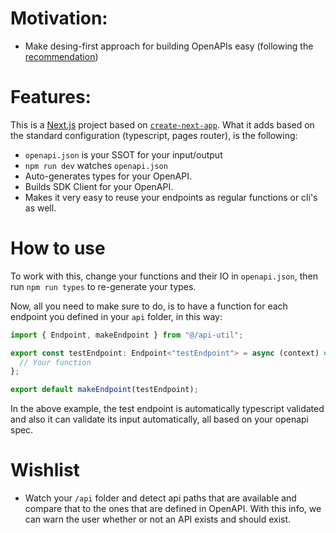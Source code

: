 # Motivation:

- Make desing-first approach for building OpenAPIs easy (following the [recommendation](https://learn.openapis.org/best-practices.html))

# Features:

This is a [Next.js](https://nextjs.org/) project based on [`create-next-app`](https://github.com/vercel/next.js/tree/canary/packages/create-next-app). What it adds based on the standard configuration (typescript, pages router), is the following:

- `openapi.json` is your SSOT for your input/output
- `npm run dev` watches `openapi.json`
- Auto-generates types for your OpenAPI.
- Builds SDK Client for your OpenAPI.
- Makes it very easy to reuse your endpoints as regular functions or cli's as well.

# How to use

To work with this, change your functions and their IO in `openapi.json`, then run `npm run types` to re-generate your types.

Now, all you need to make sure to do, is to have a function for each endpoint you defined in your `api` folder, in this way:

```ts
import { Endpoint, makeEndpoint } from "@/api-util";

export const testEndpoint: Endpoint<"testEndpoint"> = async (context) => {
  // Your function
};

export default makeEndpoint(testEndpoint);
```

In the above example, the test endpoint is automatically typescript validated and also it can validate its input automatically, all based on your openapi spec.

# Wishlist

- Watch your `/api` folder and detect api paths that are available and compare that to the ones that are defined in OpenAPI. With this info, we can warn the user whether or not an API exists and should exist.

